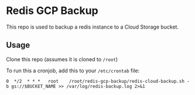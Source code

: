 # Redis GCP Backup

This repo is used to backup a redis instance to a Cloud Storage bucket.

## Usage

Clone this repo (assumes it is cloned to `/root`)

To run this a cronjob, add this to your `/etc/crontab` file:

```
0  */2  * * *   root    /root/redis-gcp-backup/redis-cloud-backup.sh -b gs://$BUCKET_NAME >> /var/log/redis-backup.log 2>&1
```